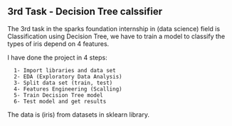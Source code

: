 <h2>3rd Task - Decision Tree calssifier</h2>

<p>The 3rd task in the sparks foundation internship in (data science) field is Classification using Decision Tree, we have to train a model to classify the types of iris depend on 4 features.
  </p>
  
  
  <p>
    I have done the project in 4 steps:

      1- Import libraries and data set
      2- EDA (Exploratory Data Analysis)
      3- Split data set (train, test)
      4- Features Engineering (Scalling)
      5- Train Decision Tree model
      6- Test model and get results


<p>
  
  <p>
The data is (iris) from datasets in sklearn library.
</p>

